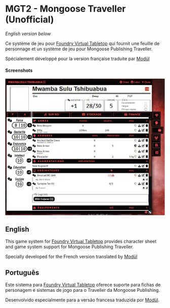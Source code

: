 # MGT2 - Mongoose Traveller (Unofficial)

*English version below*

Ce système de jeu pour [Foundry Virtual Tabletop](http://foundryvtt.com) qui fournit une feuille de personnage et un système de jeu
pour Mongoose Publishing Traveller.

Spécialement développé pour la version française traduite par [Modül](https://www.gameontabletop.com/cf3161/traveller-vf.html)

#### Screenshots
![Alt text](https://raw.githubusercontent.com/JDR-Ninja/foundryvtt-mgt2/master/web/foundryvtt/inventory.jpg "Screenshot") 

## English
This game system for [Foundry Virtual Tabletop](http://foundryvtt.com) provides character sheet and game system 
support for Mongoose Publishing Traveller.

Specially developed for the French version translated by [Modül](https://www.gameontabletop.com/cf3161/traveller-vf.html)

## Português
Este sistema para [Foundry Virtual Tabletop](http://foundryvtt.com) oferece suporte para fichas de personagem e sistemas de jogo para o Traveller da Mongoose Publishing.

Desenvolvido especialmente para a versão francesa traduzida por [Modül](https://www.gameontabletop.com/cf3161/traveller-vf.html).
